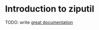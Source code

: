 # Introduction to ziputil

TODO: write [great documentation](http://jacobian.org/writing/great-documentation/what-to-write/)
